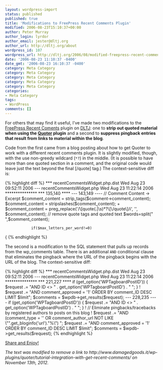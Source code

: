```yaml
---
layout: wordpress-import
status: published
published: true
title: 'Modifications to FreePress Recent Comments Plugin'
modified: 2006-08-23T15:10:37+00:00
author: Peter Murray
author_login: lyrdor
author_email: jester@dltj.org
author_url: http://dltj.org/about
wordpress_id: 107
wordpress_url: http://dltj.org/2006/08/modified-freepress-recent-comments-plugin/
date: '2006-08-23 11:10:37 -0400'
date_gmt: '2006-08-23 16:10:37 -0400'
category: Meta Category
category: Meta Category
category: Meta Category
category: Meta Category
category: Meta Category
categories:
- Meta Category
tags:
- WordPress
comments: []
---
```

<p>For others that may find it useful, I've made two modifications to the <a href="http://freepressblog.org/wordpress-plugins-2/wordpress-recent-comments-plugin-widget/" title="FreePress Blog   &amp;raquo; WordPress Recent Comments Plugin / Widget">FreePress Recent Coments</a> plugin on <a href="/">DLTJ</a>:  one to <strong>strip out quoted material when using the <a href="http://www.damagedgoods.it/wp-plugins/quoter/" title="Quoter - DamagedGoods.it">Quoter</a> plugin</strong> and a second to <strong>suppress pingback entries that result from links to material within the blog</strong>.</p>
<p>Code from the first came from a <span class="removed_link" title="http://www.damagedgoods.it/wp-plugins/quoter/tutorial-integration-with-get-recent-comments/">blog posting</span> about how to get Quoter to work with a different recent comments plugin.  It is slightly modified, though, with the use non-greedy wildcard (<code>*?</code>) in the middle.  (It is possible to have more than one quoted section in a comment, and the original code would leave just the text beyond the final [/quote] tag.)  The context-sensitive diff is:</p>
{% highlight diff %}
*** recentCommentsWidget.php.dist	Wed Aug 23 09:52:11 2006
--- recentCommentsWidget.php	Wed Aug 23 11:22:14 2006
***************
*** 135,140 ****
--- 143,149 ----
  				// Comment Content -> Excerpt
  				$comment_content = strip_tags($comment->comment_content);
  				$comment_content = stripslashes($comment_content);
+ 				$comment_content = preg_replace('/\[quote(.|\s)*?\[\/quote\]/i', '', $comment_content); // remove quote tags and quoted text
  				$words=split(" ",$comment_content); 
  				
  				if($max_letters_per_word!=0) 
{
{% endhighlight %}
<p>The second is a modification to the SQL statement that pulls up records from the wp_comments table.  There is an additional <code>AND</code> conditional clause that eliminates the pingback where the URL of the pingback begins with the URL of the blog.  The context-sensitive diff:</p>
{% highlight diff %}
*** recentCommentsWidget.php.dist	Wed Aug 23 09:52:11 2006
--- recentCommentsWidget.php	Wed Aug 23 11:22:14 2006
***************
*** 221,227 ****
  	if (get_option('WPTagboardPostID')) {
  		$request .= "AND ID <> " . get_option('WPTagboardPostID') . " ";
  	}
! 
  	$request .= "AND comment_approved = '1' ORDER BY comment_ID DESC LIMIT $limit";
  	$comments = $wpdb->get_results($request);
--- 228,235 ----
  	if (get_option('WPTagboardPostID')) {
  		$request .= "AND ID <> " . get_option('WPTagboardPostID') . " ";
  	}
!     // Eliminate pingbacks/tracebacks by registered authors to posts on this blog
! 	$request .= "AND (comment_type = '' OR comment_author_url NOT LIKE \"".get_bloginfo('url')."%\") ";
  	$request .= "AND comment_approved = '1' ORDER BY comment_ID DESC LIMIT $limit";
  	$comments = $wpdb->get_results($request);
{% endhighlight %}
<p><a href="http://en.wikipedia.org/wiki/Notable_phrases_from_The_Hitchhiker&#039;s_Guide_to_the_Galaxy#Share_and_Enjoy" title="Notable phrases from The Hitchhiker&#039;s Guide to the Galaxy : Wikipedia">Share and Enjoy!</a>
<p style="padding:0;margin:0;font-style:italic;" class="removed_link">The text was modified to remove a link to http://www.damagedgoods.it/wp-plugins/quoter/tutorial-integration-with-get-recent-comments/ on November 13th, 2012.</p>
